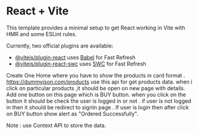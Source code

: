 # React + Vite

This template provides a minimal setup to get React working in Vite with HMR and some ESLint rules.

Currently, two official plugins are available:

- [@vitejs/plugin-react](https://github.com/vitejs/vite-plugin-react/blob/main/packages/plugin-react/README.md) uses [Babel](https://babeljs.io/) for Fast Refresh
- [@vitejs/plugin-react-swc](https://github.com/vitejs/vite-plugin-react-swc) uses [SWC](https://swc.rs/) for Fast Refresh

Create One Home where you have to show the products in card format . https://dummyjson.com/products use this api for get products data. when i click on particular products ,it should be open on new page with details.
Add one button on this page which is BUY button. when you click on the button it should be check the user is logged in or not . if user is not logged in then it should be redirect to signIn page . If user is login then after click on BUY button show alert as "Ordered Successfully".

Note : use Context API to store the data.
